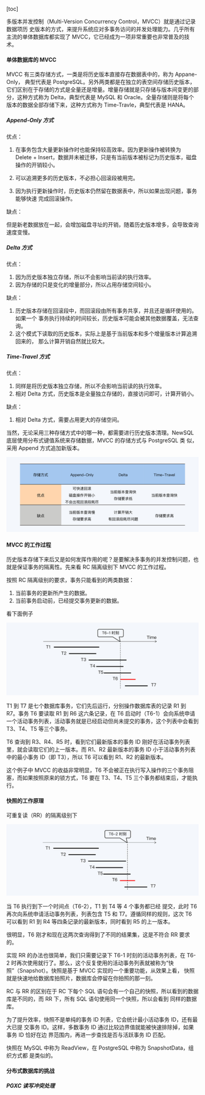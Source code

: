 [toc]

多版本并发控制（Multi-Version Concurrency Control，MVCC）就是通过记录数据项历 史版本的方式，来提升系统应对多事务访问的并发处理能力。几乎所有主流的单体数据库都实现了 MVCC，它已经成为一项非常重要也非常普及的技术。

#### 单体数据库的 MVCC

MVCC 有三类存储方式，一类是将历史版本直接存在数据表中的，称为 Appane-Only， 典型代表是 PostgreSQL。另外两类都是在独立的表空间存储历史版本，它们区别在于存储的方式是全量还是增量。增量存储就是只存储与版本间变更的部分，这种方式称为 Delta，典型代表是 MySQL 和 Oracle。全量存储则是将每个版本的数据全部存储下来，这种方式称为 Time-Travle，典型代表是 HANA。

##### Append-Only 方式

优点：

1. 在事务包含大量更新操作时也能保持较高效率。因为更新操作被转换为 Delete + Insert，数据并未被迁移，只是有当前版本被标记为历史版本，磁盘操作的开销较小。 

2. 可以追溯更多的历史版本，不必担心回滚段被用完。

3. 因为执行更新操作时，历史版本仍然留在数据表中，所以如果出现问题，事务能够快速 完成回滚操作。

缺点：

但是新老数据放在一起，会增加磁盘寻址的开销，随着历史版本增多，会导致查询速度变慢。

##### Delta 方式

优点：

1. 因为历史版本独立存储，所以不会影响当前读的执行效率。 
2. 因为存储的只是变化的增量部分，所以占用存储空间较小。

缺点：

1. 历史版本存储在回滚段中，而回滚段由所有事务共享，并且还是循环使用的。如果一个 事务执行持续的时间较长，历史版本可能会被其他数据覆盖，无法查询。 
2.  这个模式下读取的历史版本，实际上是基于当前版本和多个增量版本计算追溯回来的， 那么计算开销自然就比较大。

##### Time-Travel 方式

优点：

1. 同样是将历史版本独立存储，所以不会影响当前读的执行效率。 
2. 相对 Delta 方式，历史版本是全量独立存储的，直接访问即可，计算开销小。

缺点：

1. 相对 Delta 方式，需要占用更大的存储空间。

当然，无论采用三种存储方式中的哪一种，都需要进行历史版本清理。NewSQL 底层使用分布式键值系统来存储数据，MVCC 的存储方式与 PostgreSQL 类 似，采用 Append 方式追加新版本。

<img src="./mvcc_store.jpeg" style="zoom:50%;" />

#### MVCC 的工作过程

历史版本存储下来后又是如何发挥作用的呢？是要解决多事务的并发控制问题，也就是保证事务的隔离性。先来看 RC 隔离级别下 MVCC 的工作过程。

按照 RC 隔离级别的要求，事务只能看到的两类数据：

1. 当前事务的更新所产生的数据。 
2. 当前事务启动前，已经提交事务更新的数据。

看下面例子

<img src="./rc.jpeg" style="zoom:50%;" />

T1 到 T7 是七个数据库事务，它们先后运行，分别操作数据库表的记录 R1 到 R7。事务 T6 要读取 R1 到 R6 这六条记录，在 T6 启动时（T6-1）会向系统申请一个活动事务列表，活动事务就是已经启动但尚未提交的事务，这个列表中会看到 T3、T4、T5 等三个事务。 

T6 查询到 R3、R4、R5 时，看到它们最新版本的事务 ID 刚好在活动事务列表里，就会读取它们的上一版本。而 R1、R2 最新版本的事务 ID 小于活动事务列表中的最小事务 ID（即 T3），所以 T6 可以看到 R1、R2 的最新版本。

 这个例子中 MVCC 的收益非常明显，T6 不会被正在执行写入操作的三个事务阻塞，而如果按照原来的锁方式，T6 要在 T3、T4、T5 三个事务都结束后，才能执行。

#### 快照的工作原理

可重复读（RR）的隔离级别下

<img src="./rr.jpeg" style="zoom:50%;" />

当 T6 执行到下一个时间点（T6-2），T1 到 T4 等 4 个事务都已经 提交，此时 T6 再次向系统申请活动事务列表，列表包含 T5 和 T7。遵循同样的规则，这次 T6 可以看到 R1 到 R4 等四条记录的最新版本，同时看到 R5 的上一版本。

很明显，T6 刚才和现在这两次查询得到了不同的结果集，这是不符合 RR 要求的。

实现 RR 的办法也很简单，我们只需要记录下 T6-1 时刻的活动事务列表，在 T6-2 时再次使用就行了。那么，这个反复使用的活动事务列表就被称为“快照”（Snapshot）。快照是基于 MVCC 实现的一个重要功能，从效果上看， 快照就是快速地给数据库拍照片，数据库会停留在你拍照的那一刻。

RC 与 RR 的区别在于 RC 下每个 SQL 语句会有一个自己的快照，所以看到的数据库是不同的，而 RR 下，所有 SQL 语句使用同一个快照，所以会看到 同样的数据库。

为了提升效率，快照不是单纯的事务 ID 列表，它会统计最小活动事务 ID，还有最大已提 交事务 ID。这样，多数事务 ID 通过比较边界值就能被快速排除掉，如果事务 ID 恰好在边 界范围内，再进一步查找是否与活跃事务 ID 匹配。

快照在 MySQL 中称为 ReadView，在 PostgreSQL 中称为 SnapshotData，组织方式都 是类似的。

#### 分布式数据库的挑战

##### PGXC 读写冲突处理

